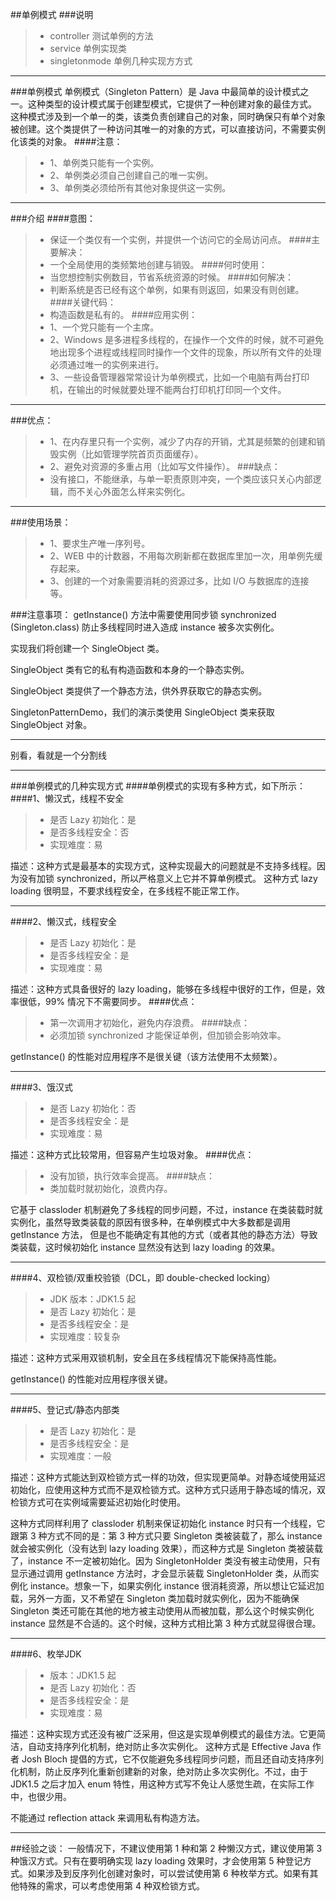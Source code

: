 ##单例模式
###说明
>* controller 测试单例的方法
>* service 单例实现类
>* singletonmode 单例几种实现方方式

---

###单例模式
单例模式（Singleton Pattern）是 Java 中最简单的设计模式之一。这种类型的设计模式属于创建型模式，它提供了一种创建对象的最佳方式。
这种模式涉及到一个单一的类，该类负责创建自己的对象，同时确保只有单个对象被创建。这个类提供了一种访问其唯一的对象的方式，可以直接访问，不需要实例化该类的对象。
####注意：
>* 1、单例类只能有一个实例。
>* 2、单例类必须自己创建自己的唯一实例。
>* 3、单例类必须给所有其他对象提供这一实例。

---
###介绍
####意图：
>* 保证一个类仅有一个实例，并提供一个访问它的全局访问点。
####主要解决：
>* 一个全局使用的类频繁地创建与销毁。
####何时使用：
>* 当您想控制实例数目，节省系统资源的时候。
####如何解决：
>* 判断系统是否已经有这个单例，如果有则返回，如果没有则创建。
####关键代码：
>* 构造函数是私有的。
####应用实例： 
>* 1、一个党只能有一个主席。 
>* 2、Windows 是多进程多线程的，在操作一个文件的时候，就不可避免地出现多个进程或线程同时操作一个文件的现象，所以所有文件的处理必须通过唯一的实例来进行。 
>* 3、一些设备管理器常常设计为单例模式，比如一个电脑有两台打印机，在输出的时候就要处理不能两台打印机打印同一个文件。

---
###优点： 
>* 1、在内存里只有一个实例，减少了内存的开销，尤其是频繁的创建和销毁实例（比如管理学院首页页面缓存）。
>* 2、避免对资源的多重占用（比如写文件操作）。
###缺点：
>* 没有接口，不能继承，与单一职责原则冲突，一个类应该只关心内部逻辑，而不关心外面怎么样来实例化。

---
###使用场景： 
>* 1、要求生产唯一序列号。 
>* 2、WEB 中的计数器，不用每次刷新都在数据库里加一次，用单例先缓存起来。 
>* 3、创建的一个对象需要消耗的资源过多，比如 I/O 与数据库的连接等。

###注意事项：
getInstance() 方法中需要使用同步锁 synchronized (Singleton.class) 防止多线程同时进入造成 instance 被多次实例化。

实现我们将创建一个 SingleObject 类。

SingleObject 类有它的私有构造函数和本身的一个静态实例。

SingleObject 类提供了一个静态方法，供外界获取它的静态实例。

SingletonPatternDemo，我们的演示类使用 SingleObject 类来获取 SingleObject 对象。

---
别看，看就是一个分割线

---

###单例模式的几种实现方式
####单例模式的实现有多种方式，如下所示：
####1、懒汉式，线程不安全
>* 是否 Lazy 初始化：是
>* 是否多线程安全：否
>* 实现难度：易

描述：这种方式是最基本的实现方式，这种实现最大的问题就是不支持多线程。因为没有加锁 synchronized，所以严格意义上它并不算单例模式。
这种方式 lazy loading 很明显，不要求线程安全，在多线程不能正常工作。

---
####2、懒汉式，线程安全
>* 是否 Lazy 初始化：是
>* 是否多线程安全：是
>* 实现难度：易

描述：这种方式具备很好的 lazy loading，能够在多线程中很好的工作，但是，效率很低，99% 情况下不需要同步。
####优点：
>* 第一次调用才初始化，避免内存浪费。
####缺点：
>* 必须加锁 synchronized 才能保证单例，但加锁会影响效率。

getInstance() 的性能对应用程序不是很关键（该方法使用不太频繁）。

---
####3、饿汉式
>* 是否 Lazy 初始化：否
>* 是否多线程安全：是
>* 实现难度：易

描述：这种方式比较常用，但容易产生垃圾对象。
####优点：
>* 没有加锁，执行效率会提高。
####缺点：
>* 类加载时就初始化，浪费内存。
>
它基于 classloder 机制避免了多线程的同步问题，不过，instance 在类装载时就实例化，虽然导致类装载的原因有很多种，在单例模式中大多数都是调用 getInstance 方法， 但是也不能确定有其他的方式（或者其他的静态方法）导致类装载，这时候初始化 instance 显然没有达到 lazy loading 的效果。

---
####4、双检锁/双重校验锁（DCL，即 double-checked locking）
>* JDK 版本：JDK1.5 起
>* 是否 Lazy 初始化：是
>* 是否多线程安全：是
>* 实现难度：较复杂

描述：这种方式采用双锁机制，安全且在多线程情况下能保持高性能。

getInstance() 的性能对应用程序很关键。

---
####5、登记式/静态内部类
>* 是否 Lazy 初始化：是
>* 是否多线程安全：是
>* 实现难度：一般

描述：这种方式能达到双检锁方式一样的功效，但实现更简单。对静态域使用延迟初始化，应使用这种方式而不是双检锁方式。这种方式只适用于静态域的情况，双检锁方式可在实例域需要延迟初始化时使用。

这种方式同样利用了 classloder 机制来保证初始化 instance 时只有一个线程，它跟第 3 种方式不同的是：第 3 种方式只要 Singleton 类被装载了，那么 instance 就会被实例化（没有达到 lazy loading 效果），而这种方式是 Singleton 类被装载了，instance 不一定被初始化。因为 SingletonHolder 类没有被主动使用，只有显示通过调用 getInstance 方法时，才会显示装载 SingletonHolder 类，从而实例化 instance。想象一下，如果实例化 instance 很消耗资源，所以想让它延迟加载，另外一方面，又不希望在 Singleton 类加载时就实例化，因为不能确保 Singleton 类还可能在其他的地方被主动使用从而被加载，那么这个时候实例化 instance 显然是不合适的。这个时候，这种方式相比第 3 种方式就显得很合理。

---
####6、枚举JDK 
>* 版本：JDK1.5 起
>* 是否 Lazy 初始化：否
>* 是否多线程安全：是
>* 实现难度：易

描述：这种实现方式还没有被广泛采用，但这是实现单例模式的最佳方法。它更简洁，自动支持序列化机制，绝对防止多次实例化。
这种方式是 Effective Java 作者 Josh Bloch 提倡的方式，它不仅能避免多线程同步问题，而且还自动支持序列化机制，防止反序列化重新创建新的对象，绝对防止多次实例化。不过，由于 JDK1.5 之后才加入 enum 特性，用这种方式写不免让人感觉生疏，在实际工作中，也很少用。

不能通过 reflection attack 来调用私有构造方法。

---
##经验之谈：
一般情况下，不建议使用第 1 种和第 2 种懒汉方式，建议使用第 3 种饿汉方式。只有在要明确实现 lazy loading 效果时，才会使用第 5 种登记方式。如果涉及到反序列化创建对象时，可以尝试使用第 6 种枚举方式。如果有其他特殊的需求，可以考虑使用第 4 种双检锁方式。
